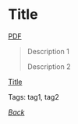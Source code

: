 # Title

[PDF](../docs/pdf.pdf)

> Description 1
> 
> Description 2

[Title](https://www.info-site.com/doc)

Tags: tag1, tag2

[_Back_](../README.md)
